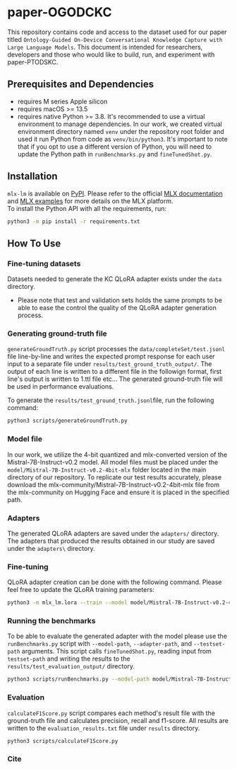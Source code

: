 # paper-OGODCKC
This repository contains code and access to the dataset used for our paper titled `Ontology-Guided On-Device Conversational Knowledge Capture with Large Language Models`. This document is intended for researchers, developers and those who would like to build, run, and experiment with paper-PTODSKC.

## Prerequisites and Dependencies

* requires M series Apple silicon 
* requires macOS >= 13.5
* requires native Python >= 3.8. It's recommended to use a virtual environment to manage dependencies.
In our work, we created virtual environment directory named `venv` under the repository root folder and used it run Python from code as `venv/bin/python3`.  It's important to note that if you opt to use a different version of Python, you will need to update the Python path in `runBenchmarks.py` and `fineTunedShot.py`.

## Installation

`mlx-lm` is available on [PyPI]. Please refer to the official [MLX documentation] and  [MLX examples] for more details on the MLX platform.  
To install the Python API with all the requirements, run:

```bash
python3 -m pip install -r requirements.txt
```

## How To Use

### Fine-tuning datasets
Datasets needed to generate the KC QLoRA adapter exists under the `data` directory.

* Please note that test and validation sets holds the same prompts to be able to ease the control the quality of the QLoRA adapter generation process. 

### Generating ground-truth file
`generateGroundTruth.py` script processes the `data/completeSet/test.jsonl` file line-by-line and writes the expected prompt response for each user input to a separate file under `results/test_ground_truth_output/`. The output of each line is written to a different file in the followign format, first line's output is written to 1.ttl file etc... The generated ground-truth file will be used in performance evaluations.

To generate the `results/test_ground_truth.jsonl`file, run the following command:
```bash
python3 scripts/generateGroundTruth.py 
```

### Model file
In our work, we utilize the 4-bit quantized and mlx-converted version of the Mistral-7B-Instruct-v0.2 model. All model files must be placed under the `model/Mistral-7B-Instruct-v0.2-4bit-mlx` folder located in the main directory of our repository. To replicate our test results accurately, please download the mlx-community/Mistral-7B-Instruct-v0.2-4bit-mlx file from the mlx-community on Hugging Face and ensure it is placed in the specified path.

### Adapters
The generated QLoRA adapters are saved under the `adapters/` directory. The adapters that produced the results obtained in our study are saved under the `adapters\` directory.

### Fine-tuning
QLoRA adapter creation can be done with the following command. Please feel free to update the QLoRA training parameters:

```bash
python3 -m mlx_lm.lora --train --model model/Mistral-7B-Instruct-v0.2-4bit-mlx --iters 800 --data ./data --batch-size 4 --lora-layers 16 --adapter-path adapters/adapters_b4_l16_i800_ts177_mistral_I_v02_4b_completeSet.npz
```

### Running the benchmarks
To be able to evaluate the generated adapter with the model please use the `runBenchmarks.py` script with `--model-path`, `--adapter-path`, and `--testset-path` arguments. This script calls `fineTunedShot.py`, reading input from `testset-path` and writing the results to the `results/test_evaluation_output/` directory.

```bash
python3 scripts/runBenchmarks.py --model-path model/Mistral-7B-Instruct-v0.2-4bit-mlx --adapter-path adapters/adapters_b4_l16_i800_ts177_mistral_I_v02_4b_completeSet.npz --testset-path data/completeSet/test.jsonl
```

### Evaluation
`calculateF1Score.py` script compares each method's result file with the ground-truth file and calculates precision, recall and f1-score. All results are written to the `evaluation_results.txt` file under `results` directory.
```bash
python3 scripts/calculateF1Score.py
```

[PyPI]: https://pypi.org/project/mlx-lm/
[MLX documentation]: https://ml-explore.github.io/mlx/build/html/install.html
[MLX examples]: https://github.com/ml-explore/mlx-examples
[mlx-community/Mistral-7B-Instruct-v0.2-4bit-mlx]: https://huggingface.co/mlx-community/Mistral-7B-Instruct-v0.2-4bit-mlx/tree/main

### Cite

```bash

```
